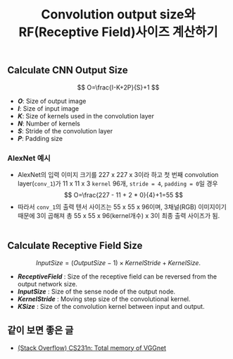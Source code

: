﻿---
layout: post
title: Convolution output size와 RF(Receptive Field)사이즈 계산하기
tags: [DL, CV, CNN, Receptive Field]
categories: [MLDLStudy]
comments: true
sitemap: true
image: /assets/img/devlog/MLDLStudy/convsize.png
accent_image: 
  background: url('/assets/img/sidebar-bg.gif') center/cover
  overlay: false
accent_color: '#ccc'
theme_color: '#ccc'
description: >
  Convolution output size와 RF(Receptive Field) Size를 계산하는 공식입니다. 
related_posts:
    - /devlog/_posts/Event&Seminar/2019-02-23-NAVERVisionAIHack.md
---

## Calculate CNN Output Size
$$ O=\frac{I-K+2P}{S}+1 $$

- <b><i>O</b></i>: Size of output image
- <b><i>I</b></i>: Size of input image
- <b><i>K</b></i>: Size of kernels used in the convolution layer
- <b><i>N</b></i>: Number of kernels
- <b><i>S</b></i>: Stride of the convolution layer
- <b><i>P</b></i>: Padding size

### AlexNet 예시
  - AlexNet의 입력 이미지 크기를 227 x 227 x 3이라 하고 첫 번째 convolution layer(`conv_1`)가 11 x 11 x 3 `kernel` 96개, `stride = 4`, `padding = 0`일 경우 $$ O=\frac{227 - 11 + 2 * 0}{4}+1=55 $$
  - 따라서 `conv_1`의 출력 텐서 사이즈는 55 x 55 x 96이며, 3채널(RGB) 이미지이기 때문에 3이 곱해져 총 55 x 55 x 96(kernel개수) x 3이 최종 출력 사이즈가 됨.
<br><br>

## Calculate Receptive Field Size
$$ InputSize=(OutputSize\ -\ 1)\times KernelStride+KernelSize. $$

- <b><i>ReceptiveField</i></b> : Size of the receptive field can be reversed from the output network size.<br>
- <b><i>InputSize</i></b> : Size of the sense node of the output node. <br>
- <b><i>KernelStride</i></b> : Moving step size of the convolutional kernel.<br>
- <b><i>KSize</i></b> : Size of the convolution kernel between input and output.<br>

## 같이 보면 좋은 글
- [(Stack Overflow) CS231n: Total memory of VGGnet](https://stackoverflow.com/questions/49423323/cs231n-total-memory-of-vggnet)